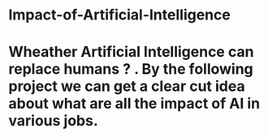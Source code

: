 # Impact-of-Artificial-Intelligence
<h1>Wheather Artificial Intelligence can replace humans ? . By the following project we can get a clear cut idea about what are all the impact of AI in various jobs.</h1>


